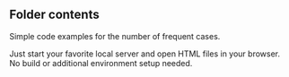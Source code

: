 ## Folder contents

Simple code examples for the number of frequent cases.

Just start your favorite local server and open HTML files in your browser.
No build or additional environment setup needed.
